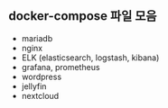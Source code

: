 ## docker-compose 파일 모음 
 - mariadb
 - nginx 
 - ELK (elasticsearch, logstash, kibana)
 - grafana, prometheus
 - wordpress
 - jellyfin
 - nextcloud